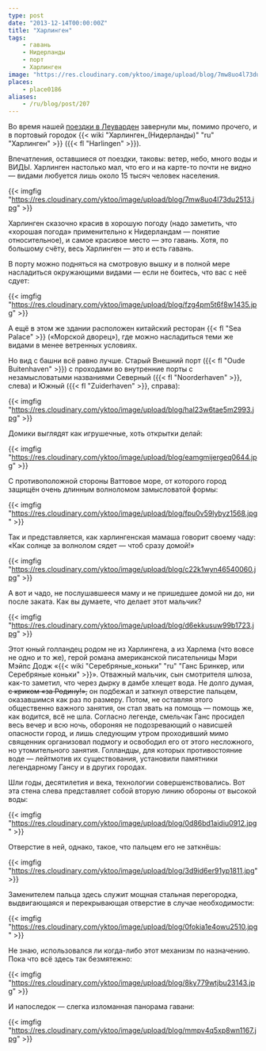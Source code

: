 ```yaml
---
type: post
date: "2013-12-14T00:00:00Z"
title: "Харлинген"
tags:
    - гавань
    - Нидерланды
    - порт
    - Харлинген
image: "https://res.cloudinary.com/yktoo/image/upload/blog/7mw8uo4l73du2513.jpg"
places:
    - place0186
aliases:
    - /ru/blog/post/207
---
```


Во время нашей [поездки в Леуварден](0205) завернули мы, помимо прочего, и в портовый городок {{< wiki "Харлинген_(Нидерланды)" "ru" "Харлинген" >}} ({{< fl "Harlingen" >}}).

Впечатления, оставшиеся от поездки, таковы: ветер, небо, много воды и ВИДЫ. Харлинген настолько мал, что его и на карте-то почти не видно — видами любуется лишь около 15 тысяч человек населения.

{{< imgfig "https://res.cloudinary.com/yktoo/image/upload/blog/7mw8uo4l73du2513.jpg" >}}

<!--more-->

Харлинген сказочно красив в хорошую погоду (надо заметить, что «хорошая погода» применительно к Нидерландам — понятие относительное), и самое красивое место — это гавань. Хотя, по большому счёту, весь Харлинген — это и есть гавань.

В порту можно подняться на смотровую вышку и в полной мере насладиться окружающими видами — если не боитесь, что вас с неё сдует:

{{< imgfig "https://res.cloudinary.com/yktoo/image/upload/blog/fzg4pm5t6f8w1435.jpg" >}}

А ещё в этом же здании расположен китайский ресторан {{< fl "Sea Palace" >}} («Морской дворец»), где можно насладиться теми же видами в менее ветренных условиях.

Но вид с башни всё равно лучше. Старый Внешний порт ({{< fl "Oude Buitenhaven" >}}) с проходами во внутренние порты с незамысловатыми названиями Северный ({{< fl "Noorderhaven" >}}, слева) и Южный ({{< fl "Zuiderhaven" >}}, справа):

{{< imgfig "https://res.cloudinary.com/yktoo/image/upload/blog/hal23w6tae5m2993.jpg" >}}

Домики выглядят как игрушечные, хоть открытки делай:

{{< imgfig "https://res.cloudinary.com/yktoo/image/upload/blog/eamgmijergeq0644.jpg" >}}

С противоположной стороны Ваттовое море, от которого город защищён очень длинным волноломом замысловатой формы:

{{< imgfig "https://res.cloudinary.com/yktoo/image/upload/blog/fpu0v59lybyz1568.jpg" >}}

Так и представляется, как харлингенская мамаша говорит своему чаду: «Как солнце за волнолом сядет — чтоб сразу домой!»

{{< imgfig "https://res.cloudinary.com/yktoo/image/upload/blog/c22k1wyn46540060.jpg" >}}

А вот и чадо, не послушавшееся маму и не пришедшее домой ни до, ни после заката. Как вы думаете, что делает этот мальчик?

{{< imgfig "https://res.cloudinary.com/yktoo/image/upload/blog/d6ekkusuw99b1723.jpg" >}}

Этот юный голландец родом не из Харлингена, а из Харлема (что вовсе не одно и то же), герой романа американской писательницы Мэри Мэйпс Додж «{{< wiki "Серебряные_коньки" "ru" "Ганс Бринкер, или Серебряные коньки" >}}». Отважный мальчик, сын смотрителя шлюза, как-то заметил, что через дырку в дамбе хлещет вода. Не долго думая, ~~с криком «за Родину!»,~~ он подбежал и заткнул отверстие пальцем, оказавшимся как раз по размеру. Потом, не оставляя этого общественно важного занятия, он стал звать на помощь — помощь же, как водится, всё не шла. Согласно легенде, смельчак Ганс просидел весь вечер и всю ночь, обороняя не подозревающий о нависшей опасности город, и лишь следующим утром проходивший мимо священник организовал подмогу и освободил его от этого несложного, но утомительного занятия. Голландцы, для которых противостояние воде — лейтмотив их существования, установили памятники легендарному Гансу и в других городах.

Шли годы, десятилетия и века, технологии совершенствовались. Вот эта стена слева представляет собой вторую линию обороны от высокой воды:

{{< imgfig "https://res.cloudinary.com/yktoo/image/upload/blog/0d86bd1aidiu0912.jpg" >}}

Отверстие в ней, однако, такое, что пальцем его не заткнёшь:

{{< imgfig "https://res.cloudinary.com/yktoo/image/upload/blog/3d9id6er91yp1811.jpg" >}}

Заменителем пальца здесь служит мощная стальная перегородка, выдвигающаяся и перекрывающая отверстие в случае необходимости:

{{< imgfig "https://res.cloudinary.com/yktoo/image/upload/blog/0fokia1e4owu2510.jpg" >}}

Не знаю, использовался ли когда-либо этот механизм по назначению. Пока что всё здесь так безмятежно:

{{< imgfig "https://res.cloudinary.com/yktoo/image/upload/blog/8ky779wtjbu23143.jpg" >}}

И напоследок — слегка изломанная панорама гавани:

{{< imgfig "https://res.cloudinary.com/yktoo/image/upload/blog/mmpv4q5xp8wn1167.jpg" >}}
